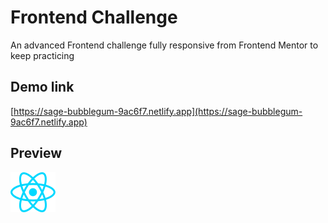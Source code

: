 # Frontend Challenge

An advanced Frontend challenge fully responsive from Frontend Mentor to keep practicing

## Demo link

[https://sage-bubblegum-9ac6f7.netlify.app](https://sage-bubblegum-9ac6f7.netlify.app)

## Preview

![Alt text](https://github.com/lucasfeklein/multistep-form/blob/main/src/assets/react.svg)
